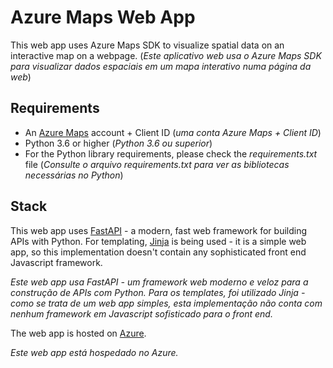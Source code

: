 # Azure Maps Web App

This web app uses Azure Maps SDK to visualize spatial data on an interactive map on a webpage.
(_Este aplicativo web usa o Azure Maps SDK para visualizar dados espaciais em um mapa interativo numa página da web_)

## Requirements

- An [Azure Maps](./APIKEY.md) account + Client ID (_uma conta Azure Maps + Client ID_)
- Python 3.6 or higher (_Python 3.6 ou superior_)
- For the Python library requirements, please check the _requirements.txt_ file (_Consulte o arquivo requirements.txt para ver as bibliotecas necessárias no Python_)

## Stack

This web app uses [FastAPI](https://fastapi.tiangolo.com/) - a modern, fast web framework for building APIs with Python. For templating, [Jinja](https://jinja.palletsprojects.com/en/2.11.x/) is being used - it is a simple web app, so this implementation doesn't contain any sophisticated front end Javascript framework.

_Este web app usa FastAPI - um framework web moderno e veloz para a construção de APIs com Python. Para os templates, foi utilizado Jinja - como se trata de um web app simples, esta implementação não conta com nenhum framework em Javascript sofisticado para o front end._

The web app is hosted on [Azure](https://portal.azure.com/).

_Este web app está hospedado no Azure._
